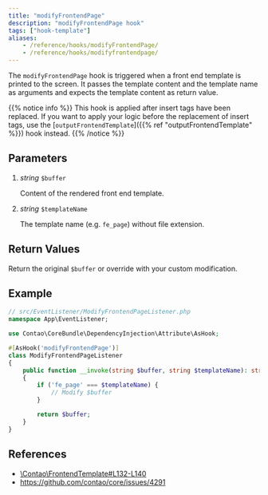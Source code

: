 ```yaml
---
title: "modifyFrontendPage"
description: "modifyFrontendPage hook"
tags: ["hook-template"]
aliases:
    - /reference/hooks/modifyFrontendPage/
    - /reference/hooks/modifyfrontendpage/
---
```



The `modifyFrontendPage` hook is triggered when a front end template is
printed to the screen. It passes the template content and the template name as
arguments and expects the template content as return value.

{{% notice info %}}
This hook is applied after insert tags have been
replaced. If you want to apply your logic before the replacement of
insert tags, use the [`outputFrontendTemplate`]({{% ref "outputFrontendTemplate" %}}) hook instead.
{{% /notice %}}


## Parameters

1. *string* `$buffer`

    Content of the rendered front end template.

2. *string* `$templateName`

    The template name (e.g. `fe_page`) without file extension.


## Return Values

Return the original `$buffer` or override with your custom modification.


## Example


```php
// src/EventListener/ModifyFrontendPageListener.php
namespace App\EventListener;

use Contao\CoreBundle\DependencyInjection\Attribute\AsHook;

#[AsHook('modifyFrontendPage')]
class ModifyFrontendPageListener
{
    public function __invoke(string $buffer, string $templateName): string
    {
        if ('fe_page' === $templateName) {
            // Modify $buffer
        }

        return $buffer;
    }
}
```


## References

* [\Contao\FrontendTemplate#L132-L140](https://github.com/contao/contao/blob/4.7.6/core-bundle/src/Resources/contao/classes/FrontendTemplate.php#L132-L140)
* https://github.com/contao/core/issues/4291
